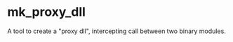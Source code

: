 mk_proxy_dll
============

A tool to create a "proxy dll", intercepting call between two binary modules.
